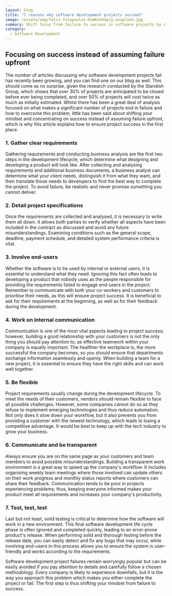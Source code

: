 ```yaml
---
layout: blog
title: "7 reasons why software development projects succeed"
image: /assets/img/fotis-fotopoulos-DuHKoV44prg-unsplash.jpg
summary: Shift focus from failure to success in software projects by clarifing requirements, detail specifications, involve end-users, communicate internally, stay flexible, maintain transparency, and rigorously test for assured project triumph.
category:
  - Software Development
---
```

## Focusing on success instead of assuming failure upfront
The number of articles discussing why software development projects fail has recently been growing, and you can find one on our blog as well. This should come as no surprise, given the research conducted by the Standish Group, which shows that over 30% of projects are anticipated to be closed before ever being completed, and over 50% of projects will cost twice as much as initially estimated. Whilst there has been a great deal of analysis focused on what makes a significant number of projects end in failure and how to overcome this problem, little has been said about shifting your mindset and concentrating on success instead of assuming failure upfront, which is why this article explains how to ensure project success in the first place.


### 1. Gather clear requirements

Gathering requirements and conducting business analysis are the first two steps in the development lifecycle, which determine what designing and developing a product will look like. After collecting and analysing requirements and additional business documents, a business analyst can determine what your client needs, distinguish it from what they want, and then translate those needs to developers to find the best way to complete the project. To avoid failure, be realistic and never promise something you cannot deliver.

### 2. Detail project specifications

Once the requirements are collected and analysed, it is necessary to write them all down. It allows both parties to verify whether all aspects have been included in the contract as discussed and avoid any future misunderstandings. Examining conditions such as the general scope, deadline, payment schedule, and detailed system performance criteria is vital.

### 3. Involve end-users

Whether the software is to be used by internal or external users, it is essential to understand what they need. Ignoring this fact often leads to developing a product that nobody uses as the people responsible for providing the requirements failed to engage end-users in the project. Remember to communicate with both your co-workers and customers to prioritise their needs, as this will ensure project success. It is beneficial to ask for their requirements at the beginning, as well as for their feedback during the development.

### 4. Work on internal communication

Communication is one of the most vital aspects leading to project success; however, building a good relationship with your customers is not the only thing you should pay attention to, as effective teamwork within your company is equally important. The healthier the workplace is, the more successful the company becomes, so you should ensure that departments exchange information seamlessly and openly. When building a team for a new project, it is essential to ensure they have the right skills and can work well together.

### 5. Be flexible

Project requirements usually change during the development lifecycle. To meet the needs of their customers, vendors should remain flexible to face all possible challenges. However, some companies cannot do so as they refuse to implement emerging technologies and thus reduce automation. Not only does it slow down your workflow, but it also prevents you from providing a customer with the newest technology, which leads to losing a competitive advantage. It would be best to keep up with the tech industry to grow your business.

### 6. Communicate and be transparent

Always ensure you are on the same page as your customers and team members to avoid possible misunderstandings. Building a transparent work environment is a great way to speed up the company's workflow. It includes organising weekly team meetings where those involved can update others on their work progress and monthly status reports where customers can share their feedback. Communication tends to be poor in projects experiencing problems; thus, keeping everyone informed makes your product meet all requirements and increases your company's productivity.

### 7. Test, test, test

Last but not least, solid testing is critical to determine how the software will work in a new environment. This final software development life cycle phase is often ignored and completed quickly, leading to an error-prone product's release. When performing solid and thorough testing before the release date, you can easily detect and fix any bugs that may occur, while involving end-users in this process allows you to ensure the system is user-friendly and works according to the requirements.


Software development project failures remain worryingly popular but can be easily avoided if you pay attention to details and carefully follow a chosen methodology. Every company is likely to experience downfalls, but it is the way you approach this problem which makes you either complete the project or fail. The first step is thus shifting your mindset from failure to success.
